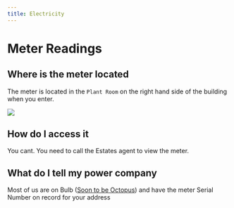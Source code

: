 ```yaml
---
title: Electricity
---
```


# Meter Readings

## Where is the meter located

The meter is located in the `Plant Room` on the right hand side of the building when you enter.

![](../../assets/plant-room.JPG)

## How do I access it

You cant. You need to call the Estates agent to view the meter.

## What do I tell my power company

Most of us are on Bulb ([Soon to be Octopus](https://octopus.energy/press/octopus-energy-completes-acquisition-of-bulb/#:~:text=London,%2021st%20December%202022%20-%20The,following%20a%20year%20of%20uncertainty.)) and have the meter Serial Number on record for your address
